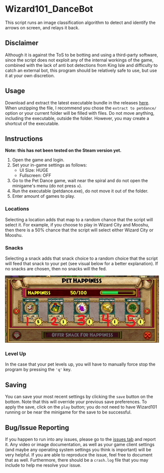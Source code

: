 # Wizard101_DanceBot

This script runs an image classification algorithm to detect and identify the arrows on screen, and relays it back.

## Disclaimer

Although it is against the ToS to be botting and using a third-party software, since the script does not exploit any of the internal workings of the game, combined with the lack of anti bot detections from King Isle and difficulty to catch an external bot, this program should be relatively safe to use, but use it at your own discretion.

## Usage

Download and extract the latest executable bundle in the releases [here](https://github.com/kennyhngo/Wizard101_DanceBot/releases). When unzipping the file, I recommend you chose the `extract to petdance/` option or your current folder will be filled with files. Do not move anything, including the executable, outside the folder. However, you may create a shortcut of the executable.

## Instructions

**Note: this has not been tested on the Steam version yet.**

1. Open the game and login.
1. Set your in-game settings as follows:
   * UI Size: HUGE
   * Fullscreen: OFF
1. Go to the Pet Dance game, wait near the spiral and do not open the minigame's menu (do not press `x`).
1. Run the executable (petdance.exe), do not move it out of the folder.
1. Enter amount of games to play.

### Locations

Selecting a location adds that map to a random chance that the script will select it. For example, if you choose to play in Wizard City and Mooshu, then there is a 50% chance that the script will select either Wizard City or Mooshu.

### Snacks

Selecting a snack adds that snack choice to a random choice that the script will feed that snack to your pet (see visual below for a better explanation). If no snacks are chosen, then no snacks will the fed.

![Snack menu in Wizard101](assets/snacktutorial.jpg)

### Level Up

In the case that your pet levels up, you will have to manually force stop the program by pressing the `'q'` key.

## Saving

You can save your most recent settings by clicking the `save` button on the bottom. Note that this will override your previous save preferences. To apply the save, click on the `play` button; you do not need to have Wizard101 running or be near the minigame for the save to be successful.

## Bug/Issue Reporting

If you happen to run into any issues, please go to the [issues tab](https://github.com/kennyhngo/Wizard101_DanceBot/issues) and report it. Any video or image documentation, as well as your game client settings (and maybe any operating system settings you think is important) will be very helpful. If you are able to reproduce the issue, feel free to document that as well. Furthermore, there should be a `crash.log` file that you may include to help me resolve your issue.
